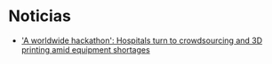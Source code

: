 # Noticias
  - ['A worldwide hackathon': Hospitals turn to crowdsourcing and 3D printing amid equipment shortages](https://www.nbcnews.com/tech/innovation/worldwide-hackathon-hospitals-turn-crowdsourcing-3d-printing-amid-equipment-shortages-n1165026)